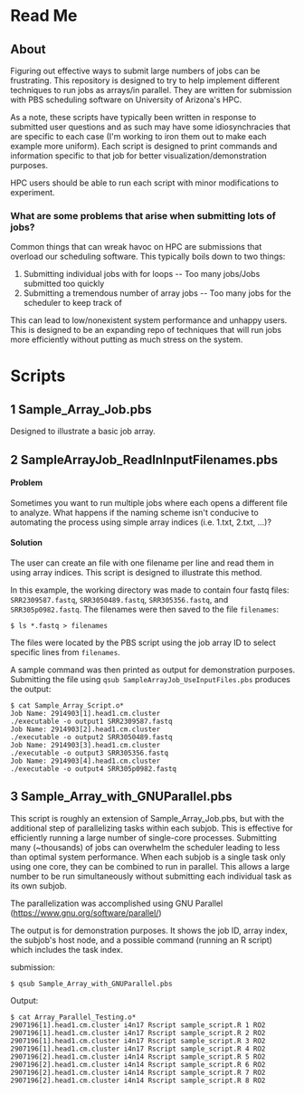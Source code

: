 # Read Me

## About
Figuring out effective ways to submit large numbers of jobs can be frustrating. This repository is designed to try to help implement different techniques to run jobs as arrays/in parallel. They are written for submission with PBS scheduling software on University of Arizona's HPC. 

As a note, these scripts have typically been written in response to submitted user questions and as such may have some idiosynchracies that are specific to each case (I'm working to iron them out to make each example more uniform). Each script is designed to print commands and information specific to that job for better visualization/demonstration purposes. 

HPC users should be able to run each script with minor modifications to experiment.


### What are some problems that arise when submitting lots of jobs?

Common things that can wreak havoc on HPC are submissions that overload our scheduling software. This typically boils down to two things:

1. Submitting individual jobs with for loops    -- Too many jobs/Jobs submitted too quickly
2. Submitting a tremendous number of array jobs -- Too many jobs for the scheduler to keep track of

This can lead to low/nonexistent system performance and unhappy users. This is designed to be an expanding repo of techniques that will run jobs more efficiently without putting as much stress on the system. 


# Scripts


## 1 Sample_Array_Job.pbs

Designed to illustrate a basic job array.







## 2 SampleArrayJob_ReadInInputFilenames.pbs


#### Problem
Sometimes you want to run multiple jobs where each opens a different file to analyze. What happens if the naming scheme isn't conducive to automating the process using simple array indices (i.e. 1.txt, 2.txt, ...)? 

#### Solution

The user can create an file with one filename per line and read them in using array indices. This script is designed to illustrate this method.

In this example, the working directory was made to contain four fastq files: ```SRR2309587.fastq```, ```SRR3050489.fastq```, ```SRR305356.fastq```, and ```SRR305p0982.fastq```. The filenames were then saved to the file ```filenames```:

```
$ ls *.fastq > filenames
```

The files were located by the PBS script using the job array ID to select specific lines from ```filenames```.

A sample command was then printed as output for demonstration purposes. Submitting the file using ```qsub SampleArrayJob_UseInputFiles.pbs``` produces the output:

```
$ cat Sample_Array_Script.o*
Job Name: 2914903[1].head1.cm.cluster
./executable -o output1 SRR2309587.fastq
Job Name: 2914903[2].head1.cm.cluster
./executable -o output2 SRR3050489.fastq
Job Name: 2914903[3].head1.cm.cluster
./executable -o output3 SRR305356.fastq
Job Name: 2914903[4].head1.cm.cluster
./executable -o output4 SRR305p0982.fastq
```


## 3 Sample_Array_with_GNUParallel.pbs

This script is roughly an extension of Sample_Array_Job.pbs, but with the additional step of parallelizing tasks within each subjob. This is effective for efficiently running a large number of single-core processes. Submitting many (~thousands) of jobs can overwhelm the scheduler leading to less than optimal system performance. When each subjob is a single task only using one core, they can be combined to run in parallel. This allows a large number to be run simultaneously without submitting each individual task as its own subjob. 

The parallelization was accomplished using GNU Parallel (https://www.gnu.org/software/parallel/)

The output is for demonstration purposes. It shows the job ID, array index, the subjob's host node, and a possible command (running an R script) which includes the task index.

submission:
```
$ qsub Sample_Array_with_GNUParallel.pbs
```

Output:

```
$ cat Array_Parallel_Testing.o*
2907196[1].head1.cm.cluster i4n17 Rscript sample_script.R 1 RO2
2907196[1].head1.cm.cluster i4n17 Rscript sample_script.R 2 RO2
2907196[1].head1.cm.cluster i4n17 Rscript sample_script.R 3 RO2
2907196[1].head1.cm.cluster i4n17 Rscript sample_script.R 4 RO2
2907196[2].head1.cm.cluster i4n14 Rscript sample_script.R 5 RO2
2907196[2].head1.cm.cluster i4n14 Rscript sample_script.R 6 RO2
2907196[2].head1.cm.cluster i4n14 Rscript sample_script.R 7 RO2
2907196[2].head1.cm.cluster i4n14 Rscript sample_script.R 8 RO2
```
